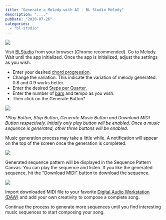 ```yaml
---
title: "Generate a Melody with AI - BL Studio Melody"
description: "...."
pubDate: "2020-07-26"
categories: 
  - "bl-studio"
---
```


  

[![](/images/bl-studio-melody-1.PNG)](https://1.bp.blogspot.com/-3x52X0AH5bg/Xx0PzfsbnfI/AAAAAAAAMPU/OGIkK_mNPdwW8h-nqUrJPlJYa0Xrhuk3wCLcBGAsYHQ/s1007/bl-studio-melody-1.PNG)

  

Visit [BLStudio](https://studio.buddhilive.com/) from your browser (Chrome recommended). Go to Melody. Wait until the app initialized. Once the app is initialized, adjust the settings as you wish.

- Enter your desired [chord progression](https://www.buddhilive.com/p/chord-progressions.html).
- Change the variation. This indicate the variation of melody generated. 0.8 and 0.9 works better.
- Enter the desired [Steps per Quarter.](https://en.wikipedia.org/wiki/Quarter_tone)
- Enter the number of [bars](https://en.wikipedia.org/wiki/Bar_(music)) and tempo as you wish.
- Then click on the Generate Button\*

  

[![](/images/bl-studio-melody-3.PNG)](https://1.bp.blogspot.com/-dTI8lGQLWSg/Xx0UdBrs_BI/AAAAAAAAMPg/RNmPSipPwxAfivK6PjRVHlpCMhILYgN9ACLcBGAsYHQ/s373/bl-studio-melody-3.PNG)

  

\*_Play Button, Stop Button, Generate Music Button and Download MIDI Button respectively. Initially only play button will be enabled. Once a music sequence is generated, other three buttons will be enabled._

Music generation process may take a little while. A notification will appear on the top of the screen once the generation is completed.

  

[![](/images/bl-studio-melody-2.png)](https://1.bp.blogspot.com/-RV8wx1znlXM/Xx0VW28UzQI/AAAAAAAAMPs/nJyb4IHJeQwK1gI_zi67bKWDgzrZyd8lwCLcBGAsYHQ/s350/bl-studio-melody-2.png)

  

Generated sequence pattern will be displayed in the Sequence Pattern Canvas. You can play the sequence and listen. If you like the generated sequence, hit the "Download MIDI" button to download the sequence.

  

[![](/images/bl-studio-melody-4.PNG)](https://1.bp.blogspot.com/-4uyKzsKRyt0/Xx0V69m1IEI/AAAAAAAAMP0/RH7yLxgyHdYrgKveO0REmkG55Ltfz0piQCLcBGAsYHQ/s388/bl-studio-melody-4.PNG)

  

Import downloaded MIDI file to your favorite [Digital Audio Workstation (DAW)](https://en.wikipedia.org/wiki/Digital_audio_workstation) and add your own creativity to compose a complete song.

  

Continue the process to generate more sequences until you find interesting music sequences to start composing your song.
